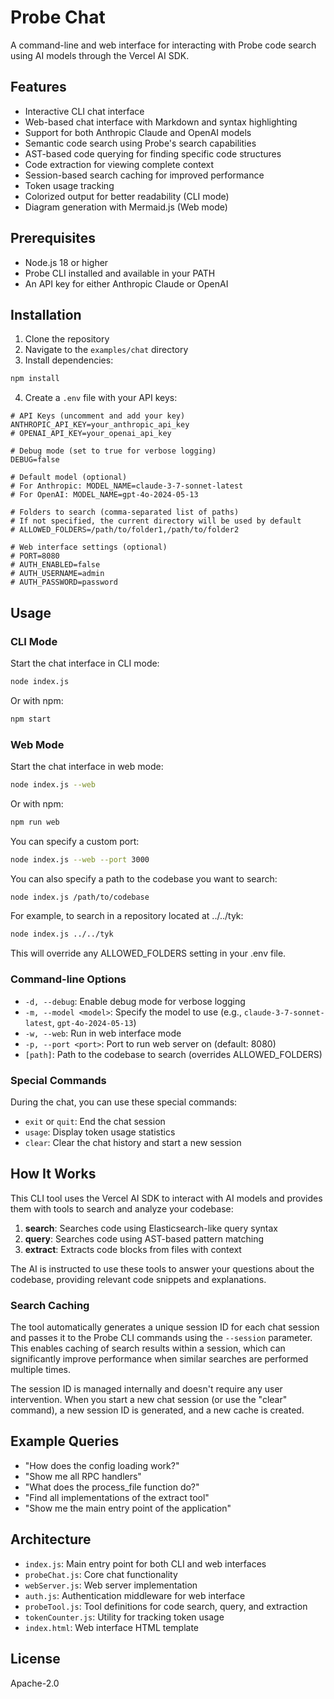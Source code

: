 # Probe Chat

A command-line and web interface for interacting with Probe code search using AI models through the Vercel AI SDK.

## Features

- Interactive CLI chat interface
- Web-based chat interface with Markdown and syntax highlighting
- Support for both Anthropic Claude and OpenAI models
- Semantic code search using Probe's search capabilities
- AST-based code querying for finding specific code structures
- Code extraction for viewing complete context
- Session-based search caching for improved performance
- Token usage tracking
- Colorized output for better readability (CLI mode)
- Diagram generation with Mermaid.js (Web mode)

## Prerequisites

- Node.js 18 or higher
- Probe CLI installed and available in your PATH
- An API key for either Anthropic Claude or OpenAI

## Installation

1. Clone the repository
2. Navigate to the `examples/chat` directory
3. Install dependencies:

```bash
npm install
```

4. Create a `.env` file with your API keys:

```
# API Keys (uncomment and add your key)
ANTHROPIC_API_KEY=your_anthropic_api_key
# OPENAI_API_KEY=your_openai_api_key

# Debug mode (set to true for verbose logging)
DEBUG=false

# Default model (optional)
# For Anthropic: MODEL_NAME=claude-3-7-sonnet-latest
# For OpenAI: MODEL_NAME=gpt-4o-2024-05-13

# Folders to search (comma-separated list of paths)
# If not specified, the current directory will be used by default
# ALLOWED_FOLDERS=/path/to/folder1,/path/to/folder2

# Web interface settings (optional)
# PORT=8080
# AUTH_ENABLED=false
# AUTH_USERNAME=admin
# AUTH_PASSWORD=password
```

## Usage

### CLI Mode

Start the chat interface in CLI mode:

```bash
node index.js
```

Or with npm:

```bash
npm start
```

### Web Mode

Start the chat interface in web mode:

```bash
node index.js --web
```

Or with npm:

```bash
npm run web
```

You can specify a custom port:

```bash
node index.js --web --port 3000
```

You can also specify a path to the codebase you want to search:

```bash
node index.js /path/to/codebase
```

For example, to search in a repository located at ../../tyk:

```bash
node index.js ../../tyk
```

This will override any ALLOWED_FOLDERS setting in your .env file.

### Command-line Options

- `-d, --debug`: Enable debug mode for verbose logging
- `-m, --model <model>`: Specify the model to use (e.g., `claude-3-7-sonnet-latest`, `gpt-4o-2024-05-13`)
- `-w, --web`: Run in web interface mode
- `-p, --port <port>`: Port to run web server on (default: 8080)
- `[path]`: Path to the codebase to search (overrides ALLOWED_FOLDERS)

### Special Commands

During the chat, you can use these special commands:

- `exit` or `quit`: End the chat session
- `usage`: Display token usage statistics
- `clear`: Clear the chat history and start a new session

## How It Works

This CLI tool uses the Vercel AI SDK to interact with AI models and provides them with tools to search and analyze your codebase:

1. **search**: Searches code using Elasticsearch-like query syntax
2. **query**: Searches code using AST-based pattern matching
3. **extract**: Extracts code blocks from files with context

The AI is instructed to use these tools to answer your questions about the codebase, providing relevant code snippets and explanations.

### Search Caching

The tool automatically generates a unique session ID for each chat session and passes it to the Probe CLI commands using the `--session` parameter. This enables caching of search results within a session, which can significantly improve performance when similar searches are performed multiple times.

The session ID is managed internally and doesn't require any user intervention. When you start a new chat session (or use the "clear" command), a new session ID is generated, and a new cache is created.

## Example Queries

- "How does the config loading work?"
- "Show me all RPC handlers"
- "What does the process_file function do?"
- "Find all implementations of the extract tool"
- "Show me the main entry point of the application"

## Architecture

- `index.js`: Main entry point for both CLI and web interfaces
- `probeChat.js`: Core chat functionality
- `webServer.js`: Web server implementation
- `auth.js`: Authentication middleware for web interface
- `probeTool.js`: Tool definitions for code search, query, and extraction
- `tokenCounter.js`: Utility for tracking token usage
- `index.html`: Web interface HTML template

## License

Apache-2.0 
